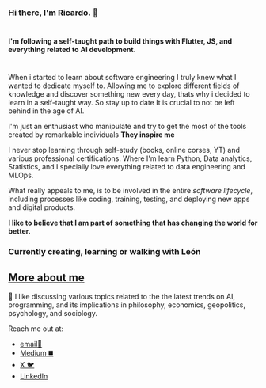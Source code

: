 ### Hi there, I'm Ricardo. 👋
#
#### I'm following a self-taught path to build things with Flutter, JS, and everything related to AI development.
#
When i started to learn about software engineering I truly knew what I wanted to dedicate myself to. Allowing me to explore different fields of knowledge and discover something new every day, thats why i decided to learn in a self-taught way. So stay up to date It is crucial to not be left behind in the age of AI.

I'm just an enthusiast who manipulate and try to get the most of the tools created by remarkable individuals **They inspire me**

I never stop learning through self-study (books, online corses, YT) and various professional certifications. Where I'm learn Python, Data analytics, Statistics, and I specially love everything related to data engineering and MLOps.

What really appeals to me, is to be involved in the entire *software lifecycle*, including processes like coding, training, testing, and deploying new apps and digital products. 

**I like to believe that I am part of something that has changing the world for better.**

### Currently creating, learning or walking with León

## [More about me](https://ricardobrein.github.io/about)

💬 I like discussing various topics related to the the latest trends on AI, programming, and its implications in philosophy, economics, geopolitics, psychology, and sociology.

Reach me out at:
- [email📧](mailto:ricardobreindembache@gmail.com)
- [Medium ◼️](https://medium.com/@ricardobrein)
- [X 🐦](https://twitter.com/ricardobrein)
- [LinkedIn](https://www.linkedin.com/in/ricardo-breindembache/)

<!--
**ricardobrein/ricardobrein** is a ✨ _special_ ✨ repository because its `README.md` (this file) appears on your GitHub profile.

Here are some ideas to get you started:

- 🔭 I’m currently working on ...
- 🌱 I’m currently learning ...
- 👯 I’m looking to collaborate on ...
- 🤔 I’m looking for help with ...
- 💬 Ask me about ...
- 📫 How to reach me: ...
- 😄 Pronouns: ...
- ⚡ Fun fact: ...
-->
